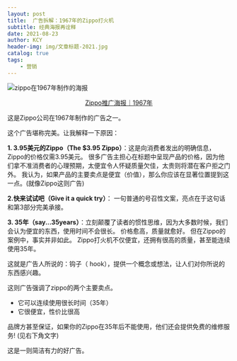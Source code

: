 ```yaml
---
layout: post
title:  广告拆解：1967年的Zippo打火机
subtitle: 经典海报再诠释
date: 2021-08-23
author: KCY
header-img: img/文章标题-2021.jpg
catalog: true
tags:
    - 营销
---
```


![zippo在1967年制作的海报 ](https://i.loli.net/2021/08/23/fo3eRU1vP8rmCVt.png)
<center> <u>Zippo推广海报｜1967年</u> </center>

这是Zippo公司在1967年制作的广告之一。 

这个广告堪称完美。让我解释一下原因： 

**1. 3.95美元的Zippo（The $3.95 Zippo）**：这是向消费者发出的明确信息，Zippo的价格仅需3.95美元。 很多广告主担心在标题中呈现产品的价格，因为他们拿不准消费者的心理预期，太便宜令人怀疑质量欠佳，太贵则将潜在客户拒之门外。 我认为，如果产品的主要卖点是便宜（价值），那么你应该在显著位置提到这一点。(就像Zippo这则广告) 

**2.快来试试吧（Give it a quick try）**： 一句普通的号召性文案，亮点在于这句话和第3部分完美承接。 

**3. 35年（say...35years）**：立刻颠覆了读者的惯性思维，因为大多数时候，我们会认为便宜的东西，使用时间不会很长。 价格愈高，质量就愈好。 但在Zippo的案例中，事实并非如此。 Zippo打火机不仅便宜，还拥有很高的质量，甚至能连续使用35年。 

这就是广告人所说的：钩子（ hook），提供一个概念或想法，让人们对你所说的东西感兴趣。 

这则广告强调了zippo的两个主要卖点。 

- 它可以连续使用很长时间（35年）
- 它很便宜，性价比很高

品牌方甚至保证，如果你的Zippo在35年后不能使用，他们还会提供免费的维修服务! (见右下角文字) 

这是一则简洁有力的好广告。

